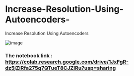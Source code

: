 # Increase-Resolution-Using-Autoencoders-
Increase Resolution Using Autoencoders 

![image](https://user-images.githubusercontent.com/37241010/155927863-430dd6c1-ba70-4b80-b901-0b4d20c9fe96.png)


### The notebook link : https://colab.research.google.com/drive/1JxFgR-dz5jZiRfa275q7QTueT8CJZIRu?usp=sharing
